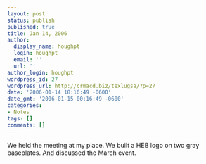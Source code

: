 ```yaml
---
layout: post
status: publish
published: true
title: Jan 14, 2006
author:
  display_name: houghpt
  login: houghpt
  email: ''
  url: ''
author_login: houghpt
wordpress_id: 27
wordpress_url: http://crmacd.biz/texlugsa/?p=27
date: '2006-01-14 18:16:49 -0600'
date_gmt: '2006-01-15 00:16:49 -0600'
categories:
- Notes
tags: []
comments: []
---
```

<p>We held the meeting at my place. We built a HEB logo on two gray baseplates. And discussed the March event.</p>
